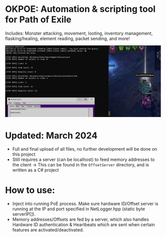 # OKPOE: Automation &amp; scripting tool for Path of Exile

Includes: Monster attacking, movement, looting, inventory management, flasking/healing, element reading, packet sending, and more!

![Alt text](gopoe.PNG?raw=true "Sample")  

# Updated: March 2024  
- Full and final upload of all files, no further development will be done on this project
- Still requires a server (can be localhost) to feed memory addresses to the client -> This can be found in the `OffsetServer` directory, and is written as a C# project

# How to use:  
- Inject into running PoE process. Make sure hardware ID/Offset server is running at the IP and port specified in NetLogger.hpp (static byte serverIP[]).  
- Memory addresses/Offsets are fed by a server, which also handles Hardware ID authentication & Heartbeats which are sent when certain features are activated/deactivated.
